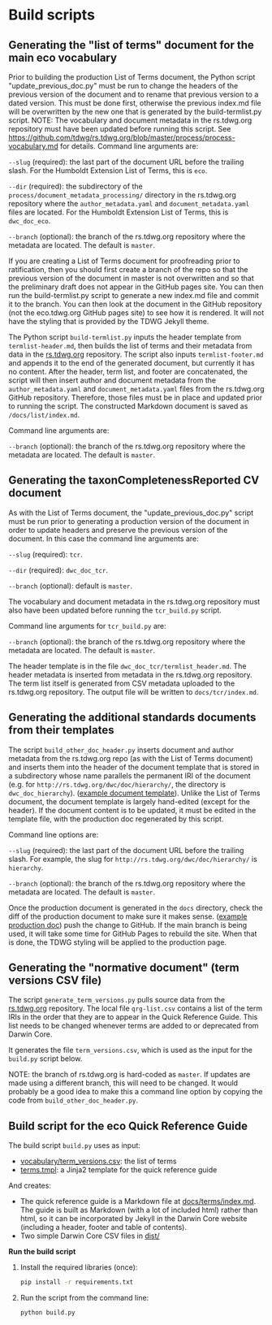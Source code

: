 # Build scripts

## Generating the "list of terms" document for the main eco vocabulary

Prior to building the production List of Terms document, the Python script "update_previous_doc.py" must be run to change the headers of the previous version of the document and to rename that previous version to a dated version. This must be done first, otherwise the previous index.md file will be overwritten by the new one that is generated by the build-termlist.py script. NOTE: The vocabulary and document metadata in the rs.tdwg.org repository must have been updated before running this script. See <https://github.com/tdwg/rs.tdwg.org/blob/master/process/process-vocabulary.md> for details. Command line arguments are:

`--slug` (required): the last part of the document URL before the trailing slash. For the Humboldt Extension List of Terms, this is `eco`.

`--dir` (required): the subdirectory of the `process/document_metadata_processing/` directory in the rs.tdwg.org repository where the `author_metadata.yaml` and `document_metadata.yaml` files are located. For the Humboldt Extension List of Terms, this is `dwc_doc_eco`.

`--branch` (optional): the branch of the rs.tdwg.org repository where the metadata are located. The default is `master`.

If you are creating a List of Terms document for proofreading prior to ratification, then you should first create a branch of the repo so that the previous version of the document in master is not overwritten and so that the preliminary draft does not appear in the GitHub pages site. You can then run the build-termlist.py script to generate a new index.md file and commit it to the branch. You can then look at the document in the GitHub repository (not the eco.tdwg.org GitHub pages site) to see how it is rendered. It will not have the styling that is provided by the TDWG Jekyll theme.

The Python script `build-termlist.py` inputs the header template from `termlist-header.md`, then builds the list of terms and their metadata from data in the [rs.tdwg.org](http://github.com/tdwg/rs.tdwg.org) repository. The script also inputs `termlist-footer.md` and appends it to the end of the generated document, but currently it has no content. After the header, term list, and footer are concatenated, the script will then insert author and document metadata from the `author_metadata.yaml` and `document_metadata.yaml` files from the rs.tdwg.org GitHub repository. Therefore, those files must be in place and updated prior to running the script. The constructed Markdown document is saved as `/docs/list/index.md`. 

Command line arguments are:

`--branch` (optional): the branch of the rs.tdwg.org repository where the metadata are located. The default is `master`.

## Generating the taxonCompletenessReported CV document

As with the List of Terms document, the "update_previous_doc.py" script must be run prior to generating a production version of the document in order to update headers and preserve the previous version of the document. In this case the command line arguments are:

`--slug` (required): `tcr`.

`--dir` (required): `dwc_doc_tcr`.

`--branch` (optional): default is `master`.

The vocabulary and document metadata in the rs.tdwg.org repository must also have been updated before running the `tcr_build.py` script.

Command line arguments for `tcr_build.py` are:

`--branch` (optional): the branch of the rs.tdwg.org repository where the metadata are located. The default is `master`.

The header template is in the file `dwc_doc_tcr/termlist_header.md`. The header metadata is inserted from metadata in the rs.tdwg.org repository. The term list itself is generated from CSV metadata uploaded to the rs.tdwg.org repository. The output file will be written to `docs/tcr/index.md`.


## Generating the additional standards documents from their templates

The script `build_other_doc_header.py` inserts document and author metadata from the rs.tdwg.org repo (as with the List of Terms document) and inserts them into the header of the document template that is stored in a subdirectory whose name parallels the permanent IRI of the document (e.g. for `http://rs.tdwg.org/dwc/doc/hierarchy/`, the directory is `dwc_doc_hierarchy`). ([example document template](https://github.com/tdwg/hc/blob/main/build/dwc_doc_hierarchy/index.md)). Unlike the List of Terms document, the document template is largely hand-edited (except for the header). If the document content is to be updated, it must be edited in the template file, with the production doc regenerated by this script.

Command line options are:

`--slug` (required): the last part of the document URL before the trailing slash. For example, the slug for `http://rs.tdwg.org/dwc/doc/hierarchy/` is `hierarchy`. 

`--branch` (optional): the branch of the rs.tdwg.org repository where the metadata are located. The default is `master`.

Once the production document is generated in the `docs` directory, check the diff of the production document to make sure it makes sense. ([example production doc](https://github.com/tdwg/hc/blob/main/docs/hierarchy/index.md)) push the change to GitHub. If the main branch is being used, it will take some time for GitHub Pages to rebuild the site. When that is done, the TDWG styling will be applied to the production page.

## Generating the "normative document" (term versions CSV file)

The script `generate_term_versions.py` pulls source data from the [rs.tdwg.org](http://github.com/tdwg/rs.tdwg.org) repository. The local file `qrg-list.csv` contains a list of the term IRIs in the order that they are to appear in the Quick Reference Guide. This list needs to be changed whenever terms are added to or deprecated from Darwin Core.

It generates the file `term_versions.csv`, which is used as the input for the `build.py` script below.

NOTE: the branch of rs.tdwg.org is hard-coded as `master`. If updates are made using a different branch, this will need to be changed. It would probably be a good idea to make this a command line option by copying the code from `build_other_doc_header.py`.

## Build script for the eco Quick Reference Guide

The build script `build.py` uses as input:

* [vocabulary/term_versions.csv](../vocabulary/term_versions.csv): the list of terms
* [terms.tmpl](terms.tmpl): a Jinja2 template for the quick reference guide

And creates:

* The quick reference guide is a Markdown file at [docs/terms/index.md](../docs/terms/index.md). The guide is built as Markdown (with a lot of included html) rather than html, so it can be incorporated by Jekyll in the Darwin Core website (including a header, footer and table of contents).
* Two simple Darwin Core CSV files in [dist/](../dist/)

**Run the build script**

1. Install the required libraries (once):

    ```bash
    pip install -r requirements.txt
    ```

2. Run the script from the command line:

    ```bash
    python build.py
    ```

